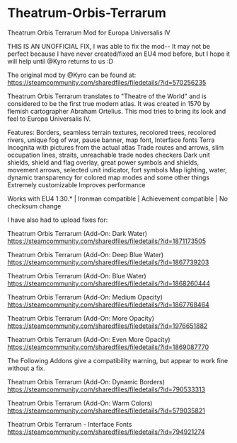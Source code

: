 # Theatrum-Orbis-Terrarum
Theatrum Orbis Terrarum Mod for Europa Universalis IV 

THIS IS AN UNOFFICIAL FIX, I was able to fix the mod-- It may not be perfect because I have never created/fixed an EU4 mod before, but I hope it will help until @Kyro returns to us :D

The original mod by @Kyro can be found at:
https://steamcommunity.com/sharedfiles/filedetails/?id=570256235

Theatrum Orbis Terrarum translates to "Theatre of the World" and is considered to be the first true modern atlas. It was created in 1570 by flemish cartographer Abraham Ortelius. This mod tries to bring its look and feel to Europa Universalis IV.

Features:
Borders, seamless terrain textures, recolored trees, recolored rivers, unique fog of war, pause banner, map font, Interface fonts
Terra Incognita with pictures from the actual atlas
Trade routes and arrows, slim occupation lines, straits, unreachable trade nodes checkers
Dark unit shields, shield and flag overlay, great power symbols and shields, movement arrows, selected unit indicator, fort symbols
Map lighting, water, dynamic transparency for colored map modes and some other things
Extremely customizable
Improves performance

Works with EU4 1.30.* | Ironman compatible | Achievement compatible | No checksum change

I have also had to upload fixes for:

Theatrum Orbis Terrarum (Add-On: Dark Water)
https://steamcommunity.com/sharedfiles/filedetails/?id=1871173505

Theatrum Orbis Terrarum (Add-On: Deep Blue Water)
https://steamcommunity.com/sharedfiles/filedetails/?id=1867739203

Theatrum Orbis Terrarum (Add-On: Blue Water)
https://steamcommunity.com/sharedfiles/filedetails/?id=1868260444

Theatrum Orbis Terrarum (Add-On: Medium Opacity)
https://steamcommunity.com/sharedfiles/filedetails/?id=1867768464

Theatrum Orbis Terrarum (Add-On: More Opacity)
https://steamcommunity.com/sharedfiles/filedetails/?id=1976651882

Theatrum Orbis Terrarum (Add-On: Even More Opacity)
https://steamcommunity.com/sharedfiles/filedetails/?id=1869087770

The Following Addons give a compatibility warning, but appear to work fine without a fix.

Theatrum Orbis Terrarum (Add-On: Dynamic Borders)
https://steamcommunity.com/sharedfiles/filedetails/?id=790533313

Theatrum Orbis Terrarum (Add-On: Warm Colors)
https://steamcommunity.com/sharedfiles/filedetails/?id=579035821

Theatrum Orbis Terrarum - Interface Fonts
https://steamcommunity.com/sharedfiles/filedetails/?id=794921274
